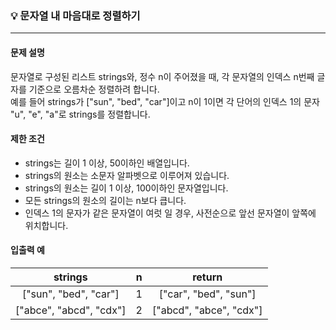 ### 💡 문자열 내 마음대로 정렬하기
***

#### 문제 설명
문자열로 구성된 리스트 strings와, 정수 n이 주어졌을 때, 각 문자열의 인덱스 n번째 글자를 기준으로 오름차순 정렬하려 합니다.</br>
예를 들어 strings가 ["sun", "bed", "car"]이고 n이 1이면 각 단어의 인덱스 1의 문자 "u", "e", "a"로 strings를 정렬합니다.

#### 제한 조건
* strings는 길이 1 이상, 50이하인 배열입니다.
* strings의 원소는 소문자 알파벳으로 이루어져 있습니다.
* strings의 원소는 길이 1 이상, 100이하인 문자열입니다.
* 모든 strings의 원소의 길이는 n보다 큽니다.
* 인덱스 1의 문자가 같은 문자열이 여럿 일 경우, 사전순으로 앞선 문자열이 앞쪽에 위치합니다.

#### 입출력 예
|strings|n|return|
|:---:|:---:|:---:|
|["sun", "bed", "car"]|1|["car", "bed", "sun"]|
|["abce", "abcd", "cdx"]|2|["abcd", "abce", "cdx"]|
